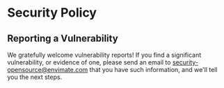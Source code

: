 # Security Policy

## Reporting a Vulnerability

We gratefully welcome vulnerability reports!
If you find a significant vulnerability, or evidence of one, please send an email to security-opensource@envimate.com
that you have such information, and we'll tell you the next steps.
